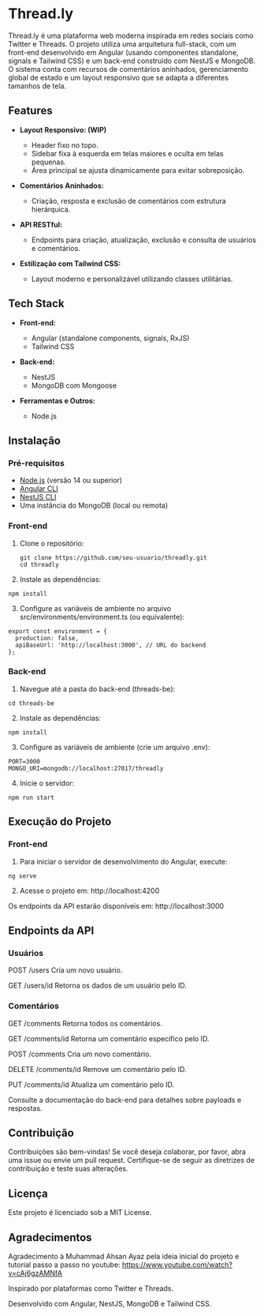 # Thread.ly

Thread.ly é uma plataforma web moderna inspirada em redes sociais como Twitter e Threads. O projeto utiliza uma arquitetura full-stack, com um front-end desenvolvido em Angular (usando componentes standalone, signals e Tailwind CSS) e um back-end construído com NestJS e MongoDB. O sistema conta com recursos de comentários aninhados, gerenciamento global de estado e um layout responsivo que se adapta a diferentes tamanhos de tela.

## Features

- **Layout Responsivo: (WIP)**  
  - Header fixo no topo.  
  - Sidebar fixa à esquerda em telas maiores e oculta em telas pequenas.  
  - Área principal se ajusta dinamicamente para evitar sobreposição.

- **Comentários Aninhados:**  
  - Criação, resposta e exclusão de comentários com estrutura hierárquica.  

- **API RESTful:**  
  - Endpoints para criação, atualização, exclusão e consulta de usuários e comentários.
  
- **Estilização com Tailwind CSS:**  
  - Layout moderno e personalizável utilizando classes utilitárias.

## Tech Stack

- **Front-end:**  
  - Angular (standalone components, signals, RxJS)  
  - Tailwind CSS

- **Back-end:**  
  - NestJS  
  - MongoDB com Mongoose

- **Ferramentas e Outros:**  
  - Node.js  

## Instalação

### Pré-requisitos

- [Node.js](https://nodejs.org/) (versão 14 ou superior)
- [Angular CLI](https://angular.io/cli)
- [NestJS CLI](https://docs.nestjs.com/cli/overview)
- Uma instância do MongoDB (local ou remota)

### Front-end

1. Clone o repositório:

   ``` 
   git clone https://github.com/seu-usuario/threadly.git
   cd threadly
   ```
2. Instale as dependências:
  ```
  npm install
  ```

3. Configure as variáveis de ambiente no arquivo src/environments/environment.ts (ou equivalente):
```
export const environment = {
  production: false,
  apiBaseUrl: 'http://localhost:3000', // URL do backend
};
```

### Back-end

1. Navegue até a pasta do back-end (threads-be):
```
cd threads-be
```

2. Instale as dependências:
```
npm install
```

3. Configure as variáveis de ambiente (crie um arquivo .env):
```
PORT=3000
MONGO_URI=mongodb://localhost:27017/threadly
```

4. Inicie o servidor:
```
npm run start
```

## Execução do Projeto

### Front-end

1. Para iniciar o servidor de desenvolvimento do Angular, execute:

```
ng serve
```

2. Acesse o projeto em: http://localhost:4200

Os endpoints da API estarão disponíveis em: http://localhost:3000

## Endpoints da API
### Usuários
POST /users Cria um novo usuário.

GET /users/id Retorna os dados de um usuário pelo ID.

### Comentários
GET /comments Retorna todos os comentários.

GET /comments/id Retorna um comentário específico pelo ID.

POST /comments Cria um novo comentário.

DELETE /comments/id Remove um comentário pelo ID.

PUT /comments/id Atualiza um comentário pelo ID.

Consulte a documentação do back-end para detalhes sobre payloads e respostas.

## Contribuição
Contribuições são bem-vindas! Se você deseja colaborar, por favor, abra uma issue ou envie um pull request. Certifique-se de seguir as diretrizes de contribuição e teste suas alterações.

## Licença
Este projeto é licenciado sob a MIT License.

## Agradecimentos

Agradecimento à Muhammad Ahsan Ayaz pela ideia inicial do projeto e tutorial passo a passo no youtube: https://www.youtube.com/watch?v=cAj6gzAMNfA

Inspirado por plataformas como Twitter e Threads.

Desenvolvido com Angular, NestJS, MongoDB e Tailwind CSS.



